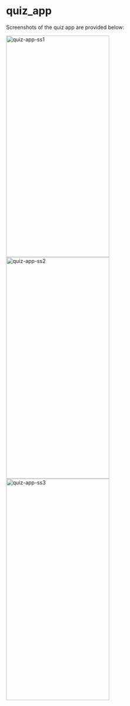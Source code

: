 # quiz_app

Screenshots of the quiz app are provided below:

<img src="https://github.com/ayeshakhan1/quiz_app/assets/74055769/1ea6d2ee-a442-4c93-a96a-f39b60603d55" width="280" height="600" alt="quiz-app-ss1">

<img src="https://github.com/ayeshakhan1/quiz_app/assets/74055769/f6368408-4a34-4d44-b361-05e04e5155a1" width="280" height="600" alt="quiz-app-ss2">

<img src="https://github.com/ayeshakhan1/quiz_app/assets/74055769/073c4072-bcd6-41c8-87aa-2caefc4e1284" width="280" height="600" alt="quiz-app-ss3">





